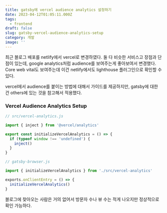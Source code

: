 ```yaml
---
title: gatsby에 vercel audience analytics 설정하기
date: 2023-04-12T01:05:11.000Z
tags:
  - frontend
draft: false
slug: gatsby-vercel-audience-analytics-setup
category: 개발
image: ''
---
```


최근 블로그 배포를 netlify에서 vercel로 변경하였다. 둘 다 비슷한 서비스고 장점과 단점이 있는데, google analytics처럼 audience를 보여주는게 좋아보여서 변경했다. Core web vital도 보여주는데 이건 netlify에서도 lighthouse 플러그인으로 확인할 수 있다.

vercel에서 audience를 붙이는 방법에 대해서 가이드를 제공하지만, gatsby에 대한 건 others에 있는 것을 참고해서 적용했다.

### Vercel Audience Analytics Setup

```js
// src/vercel-analytics.js

import { inject } from '@vercel/analytics'

export const initializeVercelAnalytics = () => {
  if (typeof window !== 'undefined') {
    inject()
  }
}
```

```js
// gatsby-browser.js

import { initializeVercelAnalytics } from './src/vercel-analytics'

exports.onClientEntry = () => {
  initializeVercelAnalytics()
}
```

블로그에 찾아오는 사람은 거의 없어서 방문자 수나 뷰 수는 적게 나오지만 정상적으로 확인 가능하다.
